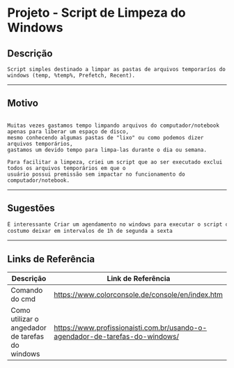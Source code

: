 # Projeto - Script de Limpeza do Windows

## Descrição

```ssh
Script simples destinado a limpar as pastas de arquivos temporaríos do windows (temp, %temp%, Prefetch, Recent).
```

---

## Motivo

```ssh

Muitas vezes gastamos tempo limpando arquivos do computador/notebook apenas para liberar um espaço de disco,
mesmo conhecendo algumas pastas de "lixo" ou como podemos dizer arquivos temporários,
gastamos um devido tempo para limpa-las durante o dia ou semana.

Para facilitar a limpeza, criei um script que ao ser executado exclui todos os arquivos temporários em que o
usuário possui premissão sem impactar no funcionamento do computador/notebook.

```

---

## Sugestões

```sh
É interessante Criar um agendamento no windows para executar o script de tempos em tempos,
costumo deixar em intervalos de 1h de segunda a sexta
```

---

## Links de Referência


| Descrição | Link de Referência|
| ---- | ---- |
| Comando do cmd | https://www.colorconsole.de/console/en/index.htm|
| Como utilizar o angedador de tarefas do windows | https://www.profissionaisti.com.br/usando-o-agendador-de-tarefas-do-windows/|
